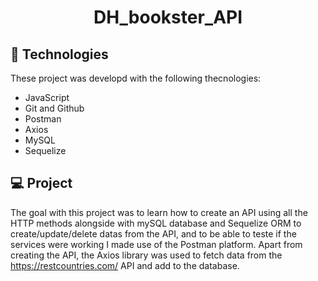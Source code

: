 <h1 style="text-align: center">DH_bookster_API</h1>

## 🚀 Technologies

These project was developd with the following thecnologies:

- JavaScript
- Git and Github
- Postman
- Axios
- MySQL
- Sequelize

## 💻 Project

The goal with this project was to learn how to create an API using all the HTTP methods alongside with mySQL database and Sequelize ORM to create/update/delete datas from the API, and to be able to teste if the services were working I made use of the Postman platform. Apart from creating the API, the Axios library was used to fetch data from the https://restcountries.com/ API and add to the database.
